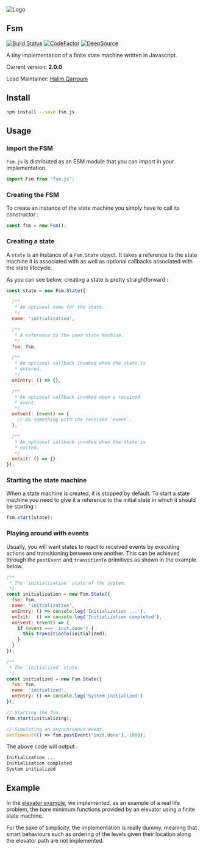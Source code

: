 ![Logo](http://upload.wikimedia.org/wikipedia/commons/thumb/2/2a/CPT-FSM-abcd.svg/326px-CPT-FSM-abcd.svg.png)

## Fsm

[![Build Status](https://app.travis-ci.com/HQarroum/Fsm.svg?branch=master)](https://app.travis-ci.com/HQarroum/Fsm)
[![CodeFactor](https://www.codefactor.io/repository/github/hqarroum/fsm/badge)](https://www.codefactor.io/repository/github/hqarroum/fsm)
[![DeepSource](https://deepsource.io/gh/HQarroum/Fsm.svg/?label=active+issues&show_trend=true&token=n0J9M6_vrt266HkCkMLYQlft)](https://deepsource.io/gh/HQarroum/Fsm/?ref=repository-badge)

A tiny implementation of a finite state machine written in Javascript.

Current version: **2.0.0**

Lead Maintainer: [Halim Qarroum](mailto:hqarroum@awox.com)

## Install

```bash
npm install --save fsm.js
```

## Usage

### Import the FSM

`Fsm.js` is distributed as an ESM module that you can import in your implementation.

```javascript
import Fsm from 'fsm.js';
```

### Creating the FSM

To create an instance of the state machine you simply have to call its constructor :

```javascript
const fsm = new Fsm();
```

### Creating a state

A `state` is an instance of a `Fsm.State` object. It takes a reference to the state machine it is associated with as well as optional callbacks associated with the state lifecycle.

As you can see below, creating a state is pretty straightforward :

```javascript
const state = new Fsm.State({

  /**
   * An optional name for the state.
   */
  name: 'initialization',

  /**
   * A reference to the used state machine.
   */
  fsm: fsm,

  /**
   * An optional callback invoked when the state is
   * entered.
   */
  onEntry: () => {},

  /**
   * An optional callback invoked upon a received
   * event.
   */
  onEvent: (event) => {
    // Do something with the received `event`.
  },

  /**
   * An optional callback invoked when the state is
   * exited.
   */
  onExit: () => {}
});
```

### Starting the state machine

When a state machine is created, it is stopped by default. To start a state machine you need to give it a reference to the initial state in which it should be starting :

```javascript
fsm.start(state);
```

### Playing around with events

Usually, you will want states to react to received events by executing actions and transitioning between one another. This can be achieved through the `postEvent` and `transitionTo` primitives as shown in the example below.

```javascript
/**
 * The `initialization` state of the system.
 */
const initialization = new Fsm.State({
  fsm: fsm,
  name: 'initialization',
  onEntry: () => console.log('Initialization ...'),
  onExit:  () => console.log('Initialization completed'),
  onEvent: (event) => {
    if (event === 'init.done') {
      this.transitionTo(initialized);
    }
  }
});

/**
 * The `initialized` state.
 */
const initialized = new Fsm.State({
  fsm: fsm,
  name: 'initialized',
  onEntry: () => console.log('System initialized')
});

// Starting the fsm.
fsm.start(initializing);

// Simulating an asynchronous event.
setTimeout(() => fsm.postEvent('init.done'), 1000);
```

The above code will output :

```bash
Initialization ...
Initialization completed
System initialized
```

## Example

In the [elevator example](https://github.com/HQarroum/Fsm/blob/master/examples/elevator/index.js), we implemented, as an example of a real life problem, the bare minimum functions provided by an elevator using a finite state machine.

For the sake of simplicity, the implementation is really dummy, meaning that smart behaviours such as ordering of the levels given their location along the elevator path are not implemented.
